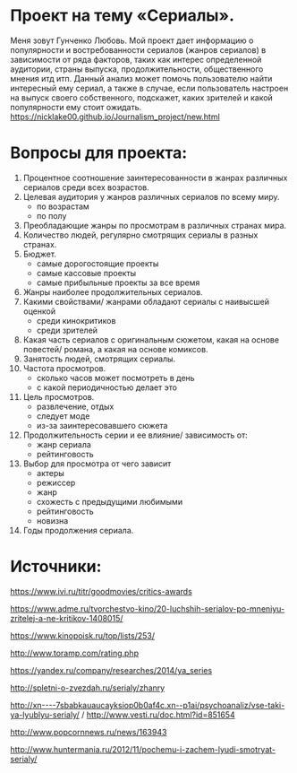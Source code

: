 # Проект на тему «Сериалы».

Меня зовут Гунченко Любовь. Мой проект дает информацию о популярности и востребованности сериалов (жанров сериалов) в зависимости от ряда факторов, таких как интерес определенной аудитории, страны выпуска, продолжительности, общественного мнения итд итп. Данный анализ может помочь пользователю найти интересный ему сериал, а также в случае, если пользователь настроен на выпуск своего собственного, подскажет, каких зрителей и какой популярности ему стоит ожидать. 
https://nicklake00.github.io/Journalism_project/new.html

# Вопросы для проекта:





1. Процентное соотношение заинтересованности в жанрах различных сериалов среди всех возрастов.
2. Целевая аудитория у жанров различных сериалов по всему миру.
    * по возрастам
    * по полу
3. Преобладающие жанры по просмотрам в различных странах мира.
4. Количество людей, регулярно смотрящих сериалы в разных странах.
5. Бюджет.
    * самые дорогостоящие проекты
    * самые кассовые проекты
    * самые прибыльные проекты за все время
6. Жанры наиболее продолжительных сериалов.
7. Какими свойствами/ жанрами обладают сериалы с наивысшей оценкой
    * среди кинокритиков
    * среди зрителей
8. Какая часть сериалов с оригинальным сюжетом, какая на основе повестей/ романа, а какая на основе комиксов.
9. Занятость людей, смотрящих сериалы.
10. Частота просмотров.
    * сколько часов может посмотреть в день
    * с какой периодичностью делает это
11. Цель просмотров.
    * развлечение, отдых
    * следует моде
    * из-за заинтересовавшего сюжета
12. Продолжительность серии и ее влияние/ зависимость от:
    * жанр сериала
    * рейтинговость
13. Выбор для просмотра от чего зависит
    * актеры
    * режиссер
    * жанр
    * схожесть с предыдущими любимыми
    * рейтинговость
    * новизна
14. Годы продолжения сериала.



# Источники:

https://www.ivi.ru/titr/goodmovies/critics-awards

https://www.adme.ru/tvorchestvo-kino/20-luchshih-serialov-po-mneniyu-zritelej-a-ne-kritikov-1408015/

https://www.kinopoisk.ru/top/lists/253/

http://www.toramp.com/rating.php

https://yandex.ru/company/researches/2014/ya_series

http://spletni-o-zvezdah.ru/serialy/zhanry

http://xn----7sbabkauaucayksiop0b0af4c.xn--p1ai/psychoanaliz/vse-taki-ya-lyublyu-serialy/ / http://www.vesti.ru/doc.html?id=851654

http://www.popcornnews.ru/news/163943

http://www.huntermania.ru/2012/11/pochemu-i-zachem-lyudi-smotryat-serialy/
